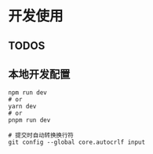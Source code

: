 # 开发使用

## TODOS


## 本地开发配置

```shell
npm run dev
# or
yarn dev
# or
pnpm run dev
```

```shell
# 提交时自动转换换行符
git config --global core.autocrlf input
```